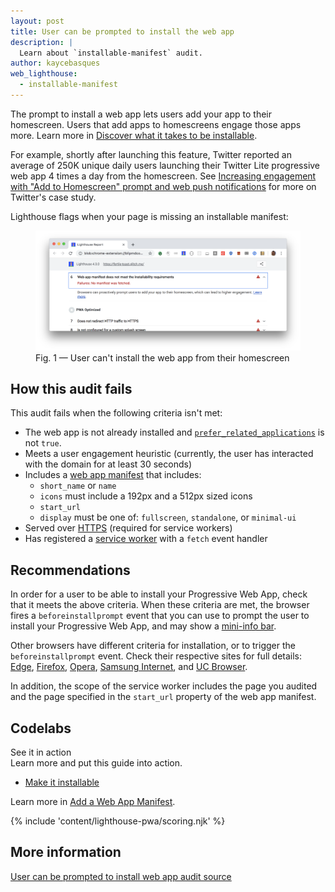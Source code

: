 ```yaml
---
layout: post
title: User can be prompted to install the web app
description: |
  Learn about `installable-manifest` audit.
author: kaycebasques
web_lighthouse:
  - installable-manifest
---
```


The prompt to install a web app lets users add your app to their homescreen.
Users that add apps to homescreens engage those apps more.
Learn more in [Discover what it takes to be installable](/discover-installable/).

For example, shortly after launching this feature,
Twitter reported an average of 250K unique daily users
launching their Twitter Lite progressive web app 4 times a day from the homescreen.
See
[Increasing engagement with
"Add to Homescreen" prompt and web push notifications](https://developers.google.com/web/showcase/2017/twitter#increasing_engagement_with_add_to_homescreen_prompt_and_web_push_notifications) for more on
Twitter's case study.

Lighthouse flags when your page is missing an installable manifest:

<figure class="w-figure">
  <img class="w-screenshot w-screenshot--filled" src="installable-manifest.png" alt="Lighthouse audit showing user can't install the web app from their homescreen">
  <figcaption class="w-figcaption">
    Fig. 1 — User can't install the web app from their homescreen
  </figcaption>
</figure>

## How this audit fails

This audit fails when the following criteria isn't met:

- The web app is not already installed and
[`prefer_related_applications`](https://developers.google.com/web/fundamentals/app-install-banners/native)
is not `true`.
- Meets a user engagement heuristic
(currently, the user has interacted with the domain for at least 30 seconds)
- Includes a [web app manifest](/add-manifest/) that includes:
  - `short_name` or `name`
  - `icons` must include a 192px and a 512px sized icons
  - `start_url`
  - `display` must be one of: `fullscreen`, `standalone`, or `minimal-ui`
- Served over [HTTPS](/is-on-https) (required for service workers)
- Has registered a
[service worker](/service-workers-cache-storage) with a `fetch` event handler

## Recommendations

In order for a user to be able to install your Progressive Web App,
check that it meets the above criteria.
When these criteria are met,
the browser fires a `beforeinstallprompt` event that you can use to prompt the user to install your Progressive Web App, and may show a [mini-info bar](https://developers.google.com/web/fundamentals/app-install-banners/#mini-info-bar).

Other browsers have different criteria for installation, or to trigger the `beforeinstallprompt` event. Check their respective sites for full details:
[Edge](https://docs.microsoft.com/en-us/microsoft-edge/progressive-web-apps#requirements),
[Firefox](https://developer.mozilla.org/en-US/docs/Web/Progressive_web_apps/Add_to_home_screen#How_do_you_make_an_app_A2HS-ready),
[Opera](https://dev.opera.com/articles/installable-web-apps/),
[Samsung Internet](https://hub.samsunginter.net/docs/ambient-badging/), and
[UC Browser](https://plus.ucweb.com/docs/pwa/docs-en/zvrh56).

In addition, the scope of the service worker includes the page you audited
and the page specified in the `start_url` property of the web app manifest.

<div class="w-codelabs-callout">
  <div class="w-codelabs-callout__header">
    <h2 class="w-codelabs-callout__lockup">Codelabs</h2>
    <div class="w-codelabs-callout__headline">See it in action</div>
    <div class="w-codelabs-callout__blurb">
      Learn more and put this guide into action.
    </div>
  </div>
  <ul class="w-unstyled-list w-codelabs-callout__list">
    <li class="w-codelabs-callout__listitem">
      <a class="w-codelabs-callout__link" href="/codelab-make-installable">
        Make it installable
      </a>
    </li>
  </ul>
</div>

Learn more in [Add a Web App Manifest](/add-manifest/).

{% include 'content/lighthouse-pwa/scoring.njk' %}

## More information

[User can be prompted to install web app audit source](https://github.com/GoogleChrome/lighthouse/blob/master/lighthouse-core/audits/installable-manifest.js)
